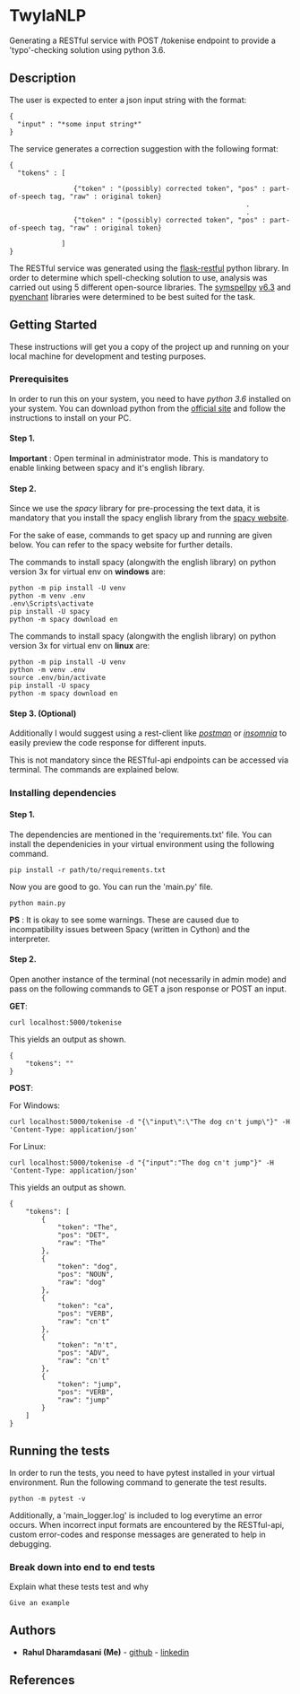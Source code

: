 # TwylaNLP

Generating a RESTful service with POST /tokenise endpoint to provide a 'typo'-checking solution using python 3.6.

## Description
The user is expected to enter a json input string with the format:

```
{
  "input" : "*some input string*"
}
```

The service generates a correction suggestion with the following format:

```
{
  "tokens" : [

                {"token" : "(possibly) corrected token", "pos" : part-of-speech tag, "raw" : original token}
                                                           .
                                                           .
                {"token" : "(possibly) corrected token", "pos" : part-of-speech tag, "raw" : original token}

             ] 
}
```

The RESTful service was generated using the [flask-restful](https://flask-restful.readthedocs.io/en/latest/) python library.
In order to determine which spell-checking solution to use, analysis was carried out using 5 different open-source libraries.
The [symspellpy](https://github.com/wolfgarbe/SymSpell/blob/master/README.md) [v6.3](https://github.com/mammothb/symspellpy) and [pyenchant](https://github.com/rfk/pyenchant) libraries were determined to be best suited for the task.

## Getting Started
These instructions will get you a copy of the project up and running on your local machine for development and testing purposes.

### Prerequisites
In order to run this on your system, you need to have *python 3.6* installed on your system. You can download python from the [official site](https://www.python.org/downloads/) and follow the instructions to install on your PC.

#### Step 1.
**Important** : Open terminal in administrator mode. This is mandatory to enable linking between spacy and it's english library.

#### Step 2.
Since we use the *spacy* library for pre-processing the text data, it is mandatory that you install the spacy english library from the [spacy website](https://spacy.io/usage/).

For the sake of ease, commands to get spacy up and running are given below. You can refer to the spacy website for further details.

The commands to install spacy (alongwith the english library) on python version 3x for virtual env on **windows** are:
```
python -m pip install -U venv
python -m venv .env
.env\Scripts\activate
pip install -U spacy
python -m spacy download en
```

The commands to install spacy (alongwith the english library) on python version 3x for virtual env on **linux** are:
```
python -m pip install -U venv
python -m venv .env
source .env/bin/activate
pip install -U spacy
python -m spacy download en
```

#### Step 3. (Optional)

Additionally I would suggest using a rest-client like [*postman*](https://www.getpostman.com/) or [*insomnia*](https://insomnia.rest/) to easily preview the code response for different inputs.

This is not mandatory since the RESTful-api endpoints can be accessed via terminal. The commands are explained below.

### Installing dependencies

#### Step 1.
The dependencies are mentioned in the 'requirements.txt' file.
You can install the dependenicies in your virtual environment using the following command.
```
pip install -r path/to/requirements.txt
```

Now you are good to go.
You can run the 'main.py' file.

```
python main.py
```

__PS__ : It is okay to see some warnings. These are caused due to incompatibility issues between Spacy (written in Cython) and the interpreter.

#### Step 2.
Open another instance of the terminal (not necessarily in admin mode) and pass on the following commands to GET a json response or POST an input.

**GET**:
```
curl localhost:5000/tokenise
```

This yields an output as shown.
```
{
    "tokens": ""
}
```

**POST**:

For Windows:

```
curl localhost:5000/tokenise -d "{\"input\":\"The dog cn't jump\"}" -H 'Content-Type: application/json'
```

For Linux:

```
curl localhost:5000/tokenise -d "{"input":"The dog cn't jump"}" -H 'Content-Type: application/json'
```

This yields an output as shown.
```
{
    "tokens": [
        {
            "token": "The",
            "pos": "DET",
            "raw": "The"
        },
        {
            "token": "dog",
            "pos": "NOUN",
            "raw": "dog"
        },
        {
            "token": "ca",
            "pos": "VERB",
            "raw": "cn't"
        },
        {
            "token": "n't",
            "pos": "ADV",
            "raw": "cn't"
        },
        {
            "token": "jump",
            "pos": "VERB",
            "raw": "jump"
        }
    ]
}
```

## Running the tests

In order to run the tests, you need to have pytest installed in your virtual environment.
Run the following command to generate the test results.

```
python -m pytest -v
```

Additionally, a 'main_logger.log' is included to log everytime an error occurs. When incorrect input formats are encountered by the RESTful-api, custom error-codes and response messages are generated to help in debugging.

### Break down into end to end tests

Explain what these tests test and why

```
Give an example
```

## Authors

* **Rahul Dharamdasani (Me)** -  [github](https://github.com/rmdotka92)
                              -  [linkedin](https://www.linkedin.com/in/rahulmd92/)

## References

